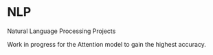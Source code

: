 # NLP
Natural Language Processing Projects

Work in progress for the Attention model to gain the highest accuracy. 
